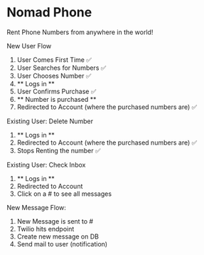 # Nomad Phone

Rent Phone Numbers from anywhere in the world!

New User Flow

1. User Comes First Time ✅
2. User Searches for Numbers ✅
3. User Chooses Number ✅
4. ** Logs in **
5. User Confirms Purchase ✅
6. ** Number is purchased **
7. Redirected to Account (where the purchased numbers are) ✅

Existing User: Delete Number

1. ** Logs in **
2. Redirected to Account (where the purchased numbers are) ✅
3. Stops Renting the number ✅

Existing User: Check Inbox

1. ** Logs in **
2. Redirected to Account
3. Click on a # to see all messages

New Message Flow:

1. New Message is sent to #
2. Twilio hits endpoint
3. Create new message on DB
4. Send mail to user (notification)
